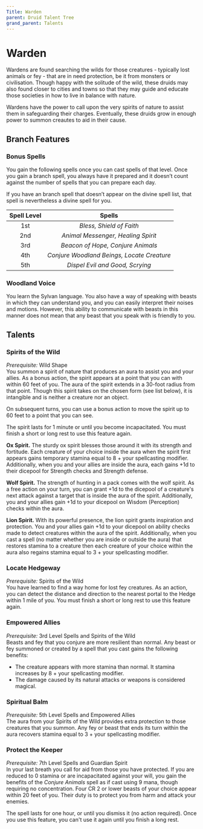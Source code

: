 ```yaml
---
Title: Warden
parent: Druid Talent Tree
grand_parent: Talents
---
```


# Warden
Wardens are found searching the wilds for those creatures - typically lost animals or fey - that are in need protection, be it from monsters or civilisation. Though happy with the solitude of the wild, these druids may also found closer to cities and towns so that they may guide and educate those societies in how to live in balance with nature. 

Wardens have the power to call upon the very spirits of nature to assist them in safeguarding their charges. Eventually, these druids grow in enough power to summon creautes to aid in their cause.

## Branch Features

### Bonus Spells
You gain the following spells once you can cast spells of that level. Once you gain a branch spell, you always have it prepared and it doesn’t count against the number of spells that you can prepare each day.

If you have an branch spell that doesn’t appear on the divine spell list, that spell is nevertheless a divine spell for you.

| Spell Level | Spells |
|:-----------:|:------:|
| 1st | *Bless, Shield of Faith* |   
| 2nd | *Animal Messenger, Healing Spirit* |  
| 3rd | *Beacon of Hope, Conjure Animals* |  
| 4th | *Conjure Woodland Beings, Locate Creature* |  
| 5th | *Dispel Evil and Good, Scrying* |  

### Woodland Voice
You learn the Sylvan language. You also have a way of speaking with beasts in which they can understand you, and you can easily interpret their noises and motions. However, this ability to communicate with beasts in this manner does not mean that any beast that you speak with is friendly to you.

## Talents

### Spirits of the Wild
*Prerequisite:* Wild Shape<br>
You summon a spirit of nature that produces an aura to assist you and your allies. As a bonus action, the spirit appears at a point that you can with within 60 feet of you. The aura of the spirit extends in a 30-foot radius from that point. Though this spirit takes on the chosen form (see list below), it is intangible and is neither a creature nor an object. 

On subsequent turns, you can use a bonus action to move the spirit up to 60 feet to a point that you can see. 

The spirit lasts for 1 minute or until you become incapacitated. You must finish a short or long rest to use this feature again. 

**Ox Spirit.** The sturdy ox spirit blesses those around it with its strength and fortitude. Each creature of your choice inside the aura when the spirit first appears gains temporary stamina equal to 8 + your spellcasting modifier. Additionally, when you and your allies are inside the aura, each gains +1d to their dicepool for Strength checks and Strength defense.

**Wolf Spirit.** The strength of hunting in a pack comes with the wolf spirit. As a free action on your turn, you can grant +1d to the dicepool of a creature's next attack against a target that is inside the aura of the spirit. Additionally, you and your allies gain +1d to your dicepool on Wisdom (Perception) checks within the aura. 

**Lion Spirit.** With its powerful presence, the lion spirit grants inspiration and protection. You and your allies gain +1d to your dicepool on ability checks made to detect creatures within the aura of the spirit. Additionally, when you cast a spell (no matter whether you are inside or outside the aura) that restores stamina to a creature then each creature of your choice within the aura also regains stamina equal to 3 + your spellcasting modifier.

### Locate Hedgeway
*Prerequisite:* Spirits of the Wild<br>
You have learned to find a way home for lost fey creatures. As an action, you can detect the distance and direction to the nearest portal to the Hedge within 1 mile of you. You must finish a short or long rest to use this feature again. 

### Empowered Allies
*Prerequisite:* 3rd Level Spells and Spirits of the Wild<br>
Beasts and fey that you conjure are more resilient than normal. Any beast or fey summoned or created by a spell that you cast gains the following benefits:
* The creature appears with more stamina than normal. It stamina increases by 8 + your spellcasting modifier.
* The damage caused by its natural attacks or weapons is considered magical.

### Spiritual Balm
*Prerequisite:* 5th Level Spells and Empowered Allies<br>
The aura from your Spirits of the Wild provides extra protection to those creatures that you summon. Any fey or beast that ends its turn within the aura recovers stamina equal to 3 + your spellcasting modifier.

### Protect the Keeper
*Prerequisite:* 7th Level Spells and Guardian Spirit<br>
In your last breath you call for aid from those you have protected. If you are reduced to 0 stamina or are incapacitated against your will, you gain the benefits of the *Conjure Animals* spell as if cast using 9 mana, though requiring no concentration. Four CR 2 or lower beasts of your choice appear within 20 feet of you. Their duty is to protect you from harm and attack your enemies. 

The spell lasts for one hour, or until you dismiss it (no action required). Once you use this feature, you can't use it again until you finish a long rest. 
